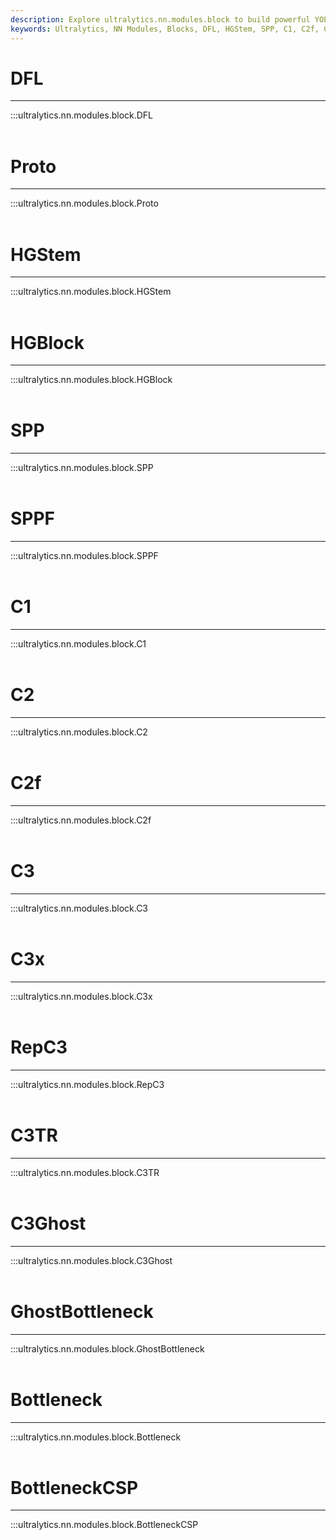 ```yaml
---
description: Explore ultralytics.nn.modules.block to build powerful YOLO object detection models. Master DFL, HGStem, SPP, CSP components and more.
keywords: Ultralytics, NN Modules, Blocks, DFL, HGStem, SPP, C1, C2f, C3x, C3TR, GhostBottleneck, BottleneckCSP, Computer Vision
---
```


# DFL
---
:::ultralytics.nn.modules.block.DFL
<br><br>

# Proto
---
:::ultralytics.nn.modules.block.Proto
<br><br>

# HGStem
---
:::ultralytics.nn.modules.block.HGStem
<br><br>

# HGBlock
---
:::ultralytics.nn.modules.block.HGBlock
<br><br>

# SPP
---
:::ultralytics.nn.modules.block.SPP
<br><br>

# SPPF
---
:::ultralytics.nn.modules.block.SPPF
<br><br>

# C1
---
:::ultralytics.nn.modules.block.C1
<br><br>

# C2
---
:::ultralytics.nn.modules.block.C2
<br><br>

# C2f
---
:::ultralytics.nn.modules.block.C2f
<br><br>

# C3
---
:::ultralytics.nn.modules.block.C3
<br><br>

# C3x
---
:::ultralytics.nn.modules.block.C3x
<br><br>

# RepC3
---
:::ultralytics.nn.modules.block.RepC3
<br><br>

# C3TR
---
:::ultralytics.nn.modules.block.C3TR
<br><br>

# C3Ghost
---
:::ultralytics.nn.modules.block.C3Ghost
<br><br>

# GhostBottleneck
---
:::ultralytics.nn.modules.block.GhostBottleneck
<br><br>

# Bottleneck
---
:::ultralytics.nn.modules.block.Bottleneck
<br><br>

# BottleneckCSP
---
:::ultralytics.nn.modules.block.BottleneckCSP
<br><br>